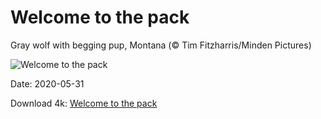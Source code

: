 # Welcome to the pack

Gray wolf with begging pup, Montana (© Tim Fitzharris/Minden Pictures)

![Welcome to the pack](https://bing.com/th?id=OHR.WolfPup_EN-US2607981923_UHD.jpg&rf=LaDigue_UHD.jpg&pid=hp&w=1024&h=576)

Date: 2020-05-31

Download 4k: [Welcome to the pack](https://bing.com/th?id=OHR.WolfPup_EN-US2607981923_UHD.jpg&rf=LaDigue_UHD.jpg&pid=hp&w=3840&h=2160)

